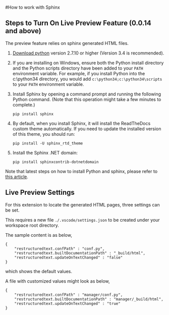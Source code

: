 #How to work with Sphinx

## Steps to Turn On Live Preview Feature (0.0.14 and above)
The preview feature relies on sphinx generated HTML files.

1. [Download python](https://www.python.org/downloads/) version 2.7.10 or higher (Version 3.4 is recommended).

2. If you are installing on Windows, ensure both the Python install directory and the Python scripts directory have been added to your `PATH` environment variable. For example, if you install Python into the c:\python34 directory, you would add `c:\python34;c:\python34\scripts` to your `PATH` environment variable.

3. Install Sphinx by opening a command prompt and running the following Python command. (Note that this operation might take a few minutes to complete.)

    ```pip install sphinx```

4. By default, when you install Sphinx, it will install the ReadTheDocs custom theme automatically. If you need to update the installed version of this theme, you should run:

    ```pip install -U sphinx_rtd_theme```

5. Install the Sphinx .NET domain:

    ```pip install sphinxcontrib-dotnetdomain```

Note that latest steps on how to install Python and sphinx, please refer to [this article](https://github.com/aspnet/Docs/blob/master/CONTRIBUTING.md).

## Live Preview Settings
For this extension to locate the generated HTML pages, three settings can be set.

This requires a new file `./.vscode/settings.json` to be created under your workspace root directory.

The sample content is as below,
```
{
    "restructuredtext.confPath" : "conf.py",
    "restructuredtext.builtDocumentationPath" : "_build/html",
    "restructuredtext.updateOnTextChanged" : "false"
}
```
which shows the default values. 

A file with customized values might look as below,
```
{
    "restructuredtext.confPath" : "manager/conf.py",
    "restructuredtext.builtDocumentationPath" : "manager/_build/html",
    "restructuredtext.updateOnTextChanged" : "true"
}
```
